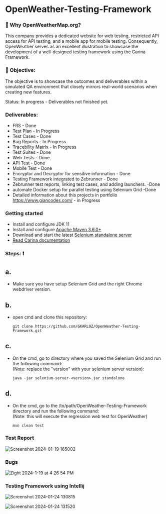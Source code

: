 # OpenWeather-Testing-Framework

###  🤔 Why OpenWeatherMap.org? <br>
 This company provides a dedicated website for web testing, restricted API access for API testing, and a mobile app for mobile testing. Consequently, OpenWeather serves as an excellent illustration to showcase the development of a well-designed testing framework using the Carina Framework. 

### :dart: Objective: 
The objective is to showcase the outcomes and deliverables within a simulated QA environment that closely mirrors real-world scenarios when creating new features.

Status: In progress - Deliverables not finished yet.

### Deliverables: 
  * FRS - Done
  * Test Plan - In Progress
  * Test Cases - Done
  * Bug Reports  - In Progress
  * Tracebility Matrix - In Progress
  * Test Suites - Done
  * Web Tests - Done
  * API Test - Done 
  * Mobile Test - Done
  * Encryptor and Decryptor for sensitive information - Done
  * Testing Framework integrated to Zebrunner - Done
  * Zebrunner test reports, linking test cases, and adding launchers. -Done
  * automate Docker setup for parallel testing using Selenium Grid -Done
  * Detailed information about this projects in portfolio https://www.giancodes.com/ - in Progress
 
### Getting started
* Install and configure JDK 11
* Install and configure [Apache Maven 3.6.0+](http://maven.apache.org/)
* Download and start the latest [Selenium standalone server](http://www.seleniumhq.org/download/)
* [Read Carina documentation](https://zebrunner.github.io/carina/)

### Steps: :exclamation:
## a. 
* Make sure you have setup Selenium Grid and the right Chrome webdriver version.
   
## b.
* open cmd and clone this repository:

      git clone https://github.com/GKARLOZ/OpenWeather-Testing-Framework.git
  
## c. 
* On the cmd, go to directory where you saved the Selenium Grid and run the following command: <br> (Note: replace the "version" with your selenium server version):    

      java -jar selenium-server-<version>.jar standalone
## d. 
* On the cmd, go to the /to/path/OpenWeather-Testing-Framework directory and run the following command: <br> (Note: this will execute the regression web test for OpenWeather)  

      mvn clean test
  
### Test Report
![Screenshot 2024-01-19 165002](https://github.com/GKARLOZ/OpenWeather-Testing-Framework/assets/20764455/b2e0d3dd-c8c3-4ebb-95f2-166c4b8c45ed)

### Bugs
![Zight 2024-1-19 at 4 26 54 PM](https://github.com/GKARLOZ/OpenWeather-Testing-Framework/assets/20764455/029b9d10-a203-478e-96c1-b9a6e866683b)

### Testing Framework using Intellij
![Screenshot 2024-01-24 130815](https://github.com/GKARLOZ/OpenWeather-Testing-Framework/assets/20764455/9ad7d941-c9b5-46a8-a858-5b481f8272b7)

![Screenshot 2024-01-24 131520](https://github.com/GKARLOZ/OpenWeather-Testing-Framework/assets/20764455/58beeec8-1ddf-4be1-94b5-1e1639fa5e65)



